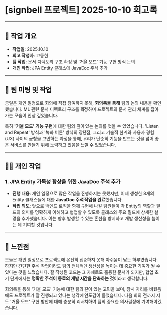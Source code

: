# [signbell 프로젝트] 2025-10-10 회고록

---

## 📝 작업 개요

* **작업일**: 2025.10.10
* **회고 작성자**: 고동현
* **팀 작업**: 문서 디렉토리 구조 확정 및 '거울 모드' 기능 구현 방식 논의
* **개인 작업**: JPA Entity 클래스에 JavaDoc 주석 추가

---

## 👥 팀 미팅 및 작업

금일은 개인 일정으로 회의에 직접 참여하지 못해, **회의록을 통해** 팀의 논의 내용을 확인했습니다. ML 관련 문서 디렉토리 구조를 확정하며 프로젝트의 문서 관리 체계를 잡아가는 모습이 인상 깊었습니다.

특히 **'거울 모드' 기능 구현**에 대한 팀의 깊이 있는 논의를 엿볼 수 있었습니다. 'Listen and Repeat' 방식과 '녹화 버튼' 방식의 장단점, 그리고 기술적 한계와 사용자 경험(UX) 사이의 균형을 고민하는 과정을 통해, 우리가 단순히 기능을 만드는 것을 넘어 좋은 서비스를 만들기 위해 노력하고 있음을 느낄 수 있었습니다.

---

## 👨‍💻 개인 작업

### 1. JPA Entity 가독성 향상을 위한 JavaDoc 주석 추가

* **진행 내용**: 개인 일정으로 많은 작업을 진행하지는 못했지만, 어제 생성한 8개의 Entity 클래스들에 대한 **JavaDoc 주석 작업을 완료**했습니다.
* **작업 의도**: 앞으로 백엔드 로직을 함께 구현해 나갈 팀원들이 각 Entity의 역할과 필드의 의미를 명확하게 이해하고 협업할 수 있도록 클래스와 주요 필드에 상세한 설명을 추가했습니다. 이는 향후 발생할 수 있는 혼선을 방지하고 개발 생산성을 높이는 데 기여할 것입니다.

---

## 🤔 느낀점

오늘은 개인 일정으로 프로젝트에 온전히 집중하지 못해 아쉬움이 남는 하루였습니다. 하지만 간단한 주석 작업이라도 팀의 전체적인 생산성을 높이는 데 중요한 기여가 될 수 있다는 것을 느꼈습니다. 잘 작성된 코드는 그 자체로도 훌륭한 문서가 되지만, 협업 초기 단계에서는 **명확한 주석이 동료의 개발 시간을 단축하는 것**이라고 생각합니다.

회의록을 통해 '거울 모드' 기능에 대한 팀의 깊이 있는 고민을 보며, 잠시 자리를 비웠음에도 프로젝트가 잘 진행되고 있다는 생각에 안도감이 들었습니다. 다음 회의 전까지 저도 '거울 모드' 구현 방안에 대해 충분히 리서치하여 팀의 중요한 의사결정에 기여해야겠습니다.
